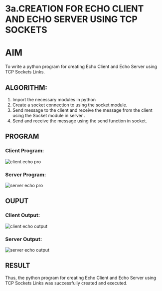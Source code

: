 # 3a.CREATION FOR ECHO CLIENT AND ECHO SERVER USING TCP SOCKETS
# AIM
To write a python program for creating Echo Client and Echo Server using TCP
Sockets Links.
## ALGORITHM:
1. Import the necessary modules in python
2. Create a socket connection to using the socket module.
3. Send message to the client and receive the message from the client using the Socket module in
 server .
4. Send and receive the message using the send function in socket.
## PROGRAM
### Client Program:
![client echo pro](https://github.com/tamizhselvan23013460/3a.Sockets_Creation_for_Echo_Client_and_Echo_Server/assets/150231370/8c678b57-f2f7-4f0d-9fd4-498fdbe3630e)

### Server Program:
![server echo pro](https://github.com/tamizhselvan23013460/3a.Sockets_Creation_for_Echo_Client_and_Echo_Server/assets/150231370/3c5ae82e-a2fc-4374-9d73-5e0b64b490ed)

## OUPUT
### Client Output:
![client echo output](https://github.com/tamizhselvan23013460/3a.Sockets_Creation_for_Echo_Client_and_Echo_Server/assets/150231370/42f64965-05cf-49ae-be29-f1e890b34ed1)

### Server Output:
![server echo output](https://github.com/tamizhselvan23013460/3a.Sockets_Creation_for_Echo_Client_and_Echo_Server/assets/150231370/44439448-c961-4957-8ff0-f20803c4189b)

## RESULT
Thus, the python program for creating Echo Client and Echo Server using TCP Sockets Links 
was successfully created and executed.
